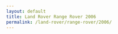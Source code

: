```yaml
---
layout: default
title: Land Rover Range Rover 2006
permalink: /land-rover/range-rover/2006/
---
```

